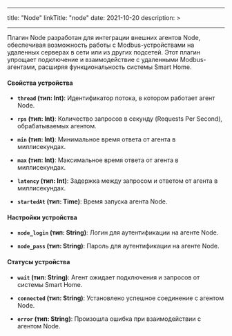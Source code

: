 
---
title: "Node"
linkTitle: "node"
date: 2021-10-20
description: >
  
---

Плагин Node разработан для интеграции внешних агентов Node, обеспечивая возможность работы с Modbus-устройствами на удаленных серверах в сети или из других подсетей. Этот плагин упрощает подключение и взаимодействие с удаленными Modbus-агентами, расширяя функциональность системы Smart Home.

#### Свойства устройства

- **`thread` (тип: Int)**: Идентификатор потока, в котором работает агент Node.

- **`rps` (тип: Int)**: Количество запросов в секунду (Requests Per Second), обрабатываемых агентом.

- **`min` (тип: Int)**: Минимальное время ответа от агента в миллисекундах.

- **`max` (тип: Int)**: Максимальное время ответа от агента в миллисекундах.

- **`latency` (тип: Int)**: Задержка между запросом и ответом от агента в миллисекундах.

- **`startedAt` (тип: Time)**: Время запуска агента Node.

#### Настройки устройства

- **`node_login` (тип: String)**: Логин для аутентификации на агенте Node.

- **`node_pass` (тип: String)**: Пароль для аутентификации на агенте Node.

#### Статусы устройства

- **`wait` (тип: String)**: Агент ожидает подключения и запросов от системы Smart Home.

- **`connected` (тип: String)**: Установлено успешное соединение с агентом Node.

- **`error` (тип: String)**: Произошла ошибка при взаимодействии с агентом Node.
